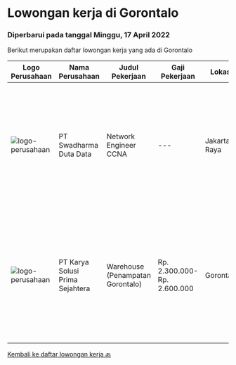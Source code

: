 
  # Lowongan kerja di Gorontalo

  ### Diperbarui pada tanggal Minggu, 17 April 2022

  Berikut merupakan daftar lowongan kerja yang ada di Gorontalo

  |Logo Perusahaan | Nama Perusahaan | Judul Pekerjaan | Gaji Pekerjaan | Lokasi | Deskripsi | Tanggal diunggah | Pranala |
  | -------------- | --------------- | --------------- | --------- | --------- | -------------- | ------- | ----------- |
  |![logo-perusahaan](https://image-service-cdn.seek.com.au/e55e3708620a7ff5e7da329d1725ee01ed113417/ee4dce1061f3f616224767ad58cb2fc751b8d2dc)|PT Swadharma Duta Data|Network Engineer CCNA|---|Jakarta Raya|Kualifikasi : D3- S1 bidang Teknik Informatika, Ilmu Komputer Usia 20 - 30 tahun Pengalaman di bidang IT Network 1 - 2 Tahun Menguasai bidang IT...|Kamis, 24 Maret 2022|https://www.jobstreet.co.id/id/job/network-engineer-ccna-3831920?token=0~6c416c43-b6dd-4acc-a0e4-6924cad4b7e7&sectionRank=1&jobId=jobstreet-id-job-3831920|
|![logo-perusahaan](https://image-service-cdn.seek.com.au/bb0f2c313297f2db3d497466b95d7da85644edc0/ee4dce1061f3f616224767ad58cb2fc751b8d2dc)|PT Karya Solusi Prima Sejahtera|Warehouse (Penampatan Gorontalo)|Rp. 2.300.000-Rp. 2.600.000|Gorontalo|Pendidikan minimal D3 semua jurusan Diutamakan memiliki pengalaman bekerja di gudang Terbiasa menggunakan aplikasi komputer terkait inventarisasi...|Rabu, 23 Maret 2022|https://www.jobstreet.co.id/id/job/warehouse-penampatan-gorontalo-3831056?token=0~6c416c43-b6dd-4acc-a0e4-6924cad4b7e7&sectionRank=2&jobId=jobstreet-id-job-3831056|


  [Kembali ke daftar lowongan kerja 🔙](../README.md#daftar-lowongan-kerja)
  